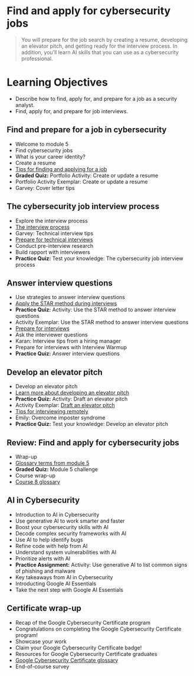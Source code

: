 # Find and apply for cybersecurity jobs
> You will prepare for the job search by creating a resume, developing an elevator pitch, and getting ready for the interview process. In addition, you’ll learn AI skills that you can use as a cybersecurity professional.
# Learning Objectives
- Describe how to find, apply for, and prepare for a job as a security analyst.
- Find, apply for, and prepare for job interviews.
## Find and prepare for a job in cybersecurity
- Welcome to module 5
- Find cybersecurity jobs
- What is your career identity?
- Create a resume
- [Tips for finding and applying for a job](https://github.com/KailaniBailey/Google-Cybersecurity-Professional-Certificate/tree/main/Course%208:%20Put%20It%20to%20Work:%20Prepare%20for%20Cybersecurity%20Jobs/Find%20and%20apply%20for%20cybersecurity%20jobs/Tips%20for%20finding%20and%20applying%20for%20a%20job)
- **Graded Quiz:** Portfolio Activity: Create or update a resume
- Portfolio Activity Exemplar: Create or update a resume
- Garvey: Cover letter tips
## The cybersecurity job interview process
- Explore the interview process
- [The interview process](https://github.com/KailaniBailey/Google-Cybersecurity-Professional-Certificate/tree/main/Course%208:%20Put%20It%20to%20Work:%20Prepare%20for%20Cybersecurity%20Jobs/Find%20and%20apply%20for%20cybersecurity%20jobs/The%20interview%20process)
- Garvey: Technical interview tips
- [Prepare for technical interviews](https://github.com/KailaniBailey/Google-Cybersecurity-Professional-Certificate/tree/main/Course%208:%20Put%20It%20to%20Work:%20Prepare%20for%20Cybersecurity%20Jobs/Find%20and%20apply%20for%20cybersecurity%20jobs/Prepare%20for%20technical%20interviews)
- Conduct pre-interview research
- Build rapport with interviewers
- **Practice Quiz:** Test your knowledge: The cybersecurity job interview process
## Answer interview questions
- Use strategies to answer interview questions
- [Apply the STAR method during interviews](https://github.com/KailaniBailey/Google-Cybersecurity-Professional-Certificate/tree/main/Course%208%3A%20Put%20It%20to%20Work%3A%20Prepare%20for%20Cybersecurity%20Jobs/Find%20and%20apply%20for%20cybersecurity%20jobs/Apply%20the%20STAR%20method%20during%20interviews)
- **Practice Quiz:** Activity: Use the STAR method to answer interview questions
- Activity Exemplar: Use the STAR method to answer interview questions
- [Prepare for interviews](https://github.com/KailaniBailey/Google-Cybersecurity-Professional-Certificate/tree/main/Course%208:%20Put%20It%20to%20Work:%20Prepare%20for%20Cybersecurity%20Jobs/Find%20and%20apply%20for%20cybersecurity%20jobs/Prepare%20for%20interviews)
- Ask the interviewer questions
- Karan: Interview tips from a hiring manager
- Prepare for interviews with Interview Warmup
- **Practice Quiz:** Answer interview questions
## Develop an elevator pitch
- Develop an elevator pitch
- [Learn more about developing an elevator pitch](https://github.com/KailaniBailey/Google-Cybersecurity-Professional-Certificate/tree/main/Course%208:%20Put%20It%20to%20Work:%20Prepare%20for%20Cybersecurity%20Jobs/Find%20and%20apply%20for%20cybersecurity%20jobs/Learn%20more%20about%20developing%20an%20elevator%20pitch)
- **Practice Quiz:** Activity: Draft an elevator pitch
- Activity Exemplar: [Draft an elevator pitch](https://github.com/KailaniBailey/Google-Cybersecurity-Professional-Certificate/blob/main/Course%208%3A%20Put%20It%20to%20Work%3A%20Prepare%20for%20Cybersecurity%20Jobs/Find%20and%20apply%20for%20cybersecurity%20jobs/Elevator%20pitch%20exemplar.pdf)
- [Tips for interviewing remotely](https://github.com/KailaniBailey/Google-Cybersecurity-Professional-Certificate/tree/main/Course%208:%20Put%20It%20to%20Work:%20Prepare%20for%20Cybersecurity%20Jobs/Find%20and%20apply%20for%20cybersecurity%20jobs/Tips%20for%20interviewing%20remotely)
- Emily: Overcome imposter syndrome
- **Practice Quiz:** Test your knowledge: Develop an elevator pitch
## Review: Find and apply for cybersecurity jobs
- Wrap-up
- [Glossary terms from module 5](https://github.com/KailaniBailey/Google-Cybersecurity-Professional-Certificate/blob/main/Course%208:%20Put%20It%20to%20Work:%20Prepare%20for%20Cybersecurity%20Jobs/Find%20and%20apply%20for%20cybersecurity%20jobs/Glossary%20terms%20from%20module%205/README.md)
- **Graded Quiz:** Module 5 challenge
- Course wrap-up
- [Course 8 glossary](https://github.com/KailaniBailey/Google-Cybersecurity-Professional-Certificate/blob/main/Course%208%3A%20Put%20It%20to%20Work%3A%20Prepare%20for%20Cybersecurity%20Jobs/Find%20and%20apply%20for%20cybersecurity%20jobs/Course%208%20glossary.pdf)
## AI in Cybersecurity
- Introduction to AI in Cybersecurity
- Use generative AI to work smarter and faster
- Boost your cybersecurity skills with AI
- Decode complex security frameworks with AI
- Use AI to help identify bugs
- Refine code with help from AI
- Understand system vulnerabilities with AI
- Prioritize alerts with AI
- **Practice Assignment:** Activity: Use generative AI to list common signs of phishing and malware
- Key takeaways from AI in Cybersecurity
- Introducting Google AI Essentials
- Take the next step with Google AI Essentials
## Certificate wrap-up
- Recap of the Google Cybersecurity Certificate program
- Congratulations on completing the Google Cybersecurity Certificate program!
- Showcase your work
- Claim your Google Cybersecurity Certificate badge!
- Resources for Google Cybersecurity Certificate graduates
- [Google Cybersecurity Certificate glossary](https://github.com/KailaniBailey/Google-Cybersecurity-Professional-Certificate/blob/main/Course%208%3A%20Put%20It%20to%20Work%3A%20Prepare%20for%20Cybersecurity%20Jobs/Find%20and%20apply%20for%20cybersecurity%20jobs/Google%20Cybersecurity%20Certificate%20glossary.pdf)
- End-of-course survey
